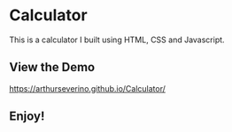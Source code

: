 # Calculator

This is a calculator I built using HTML, CSS and Javascript.

## View the Demo 
https://arthurseverino.github.io/Calculator/

## Enjoy! 
